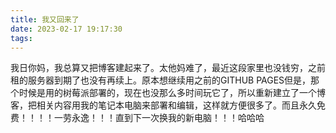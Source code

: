 ```yaml
---
title: 我又回来了
date: 2023-02-17 19:17:30
tags:
---
```

我日你妈，我总算又把博客建起来了。太他妈难了，最近这段家里也没钱穷，之前租的服务器到期了也没有再续上。原本想继续用之前的GITHUB PAGES但是，那个时候是用的树莓派部署的，现在也没那么多时间玩它了，所以重新建立了一个博客，把相关内容用我的笔记本电脑来部署和编辑，这样就方便很多了。而且永久免费！！！！一劳永逸！！！直到下一次换我的新电脑！！！哈哈哈


